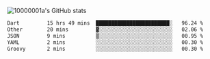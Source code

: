 ![10000001a's GitHub stats](https://github-readme-stats.vercel.app/api?username=10000001a&show_icons=true&theme=onedark&count_private=true)

<!-- [![Top Langs](https://github-readme-stats.vercel.app/api/top-langs/?username=10000001a&layout=compact&theme=onedark&langs_count=5)](https://github.com/anuraghazra/github-readme-stats) -->
<!--
**10000001a/10000001a** is a ✨ _special_ ✨ repository because its `README.md` (this file) appears on your GitHub profile.

Here are some ideas to get you started:

- 🔭 I’m currently working on ...
- 🌱 I’m currently learning ...
- 👯 I’m looking to collaborate on ...
- 🤔 I’m looking for help with ...
- 💬 Ask me about ...
- 📫 How to reach me: ...
- 😄 Pronouns: ...
- ⚡ Fun fact: ...
-->

<!--START_SECTION:waka-->

```txt
Dart         15 hrs 49 mins  ████████████████████████░   96.24 %
Other        20 mins         ▓░░░░░░░░░░░░░░░░░░░░░░░░   02.06 %
JSON         9 mins          ▒░░░░░░░░░░░░░░░░░░░░░░░░   00.95 %
YAML         2 mins          ░░░░░░░░░░░░░░░░░░░░░░░░░   00.30 %
Groovy       2 mins          ░░░░░░░░░░░░░░░░░░░░░░░░░   00.30 %
```

<!--END_SECTION:waka-->
